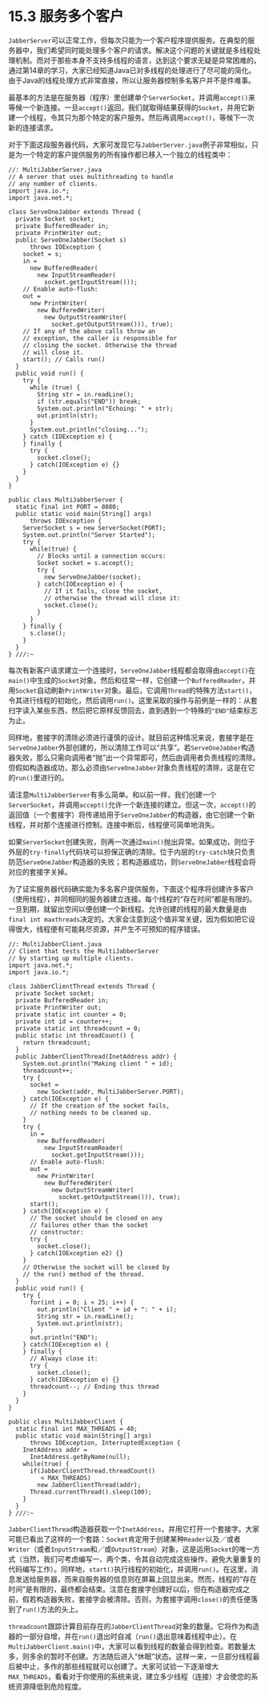 # 15.3 服务多个客户

`JabberServer`可以正常工作，但每次只能为一个客户程序提供服务。在典型的服务器中，我们希望同时能处理多个客户的请求。解决这个问题的关键就是多线程处理机制。而对于那些本身不支持多线程的语言，达到这个要求无疑是异常困难的。通过第14章的学习，大家已经知道Java已对多线程的处理进行了尽可能的简化。由于Java的线程处理方式非常直接，所以让服务器控制多名客户并不是件难事。

最基本的方法是在服务器（程序）里创建单个`ServerSocket`，并调用`accept()`来等候一个新连接。一旦`accept()`返回，我们就取得结果获得的`Socket`，并用它新建一个线程，令其只为那个特定的客户服务。然后再调用`accept()`，等候下一次新的连接请求。

对于下面这段服务器代码，大家可发现它与`JabberServer.java`例子非常相似，只是为一个特定的客户提供服务的所有操作都已移入一个独立的线程类中：

```text
//: MultiJabberServer.java
// A server that uses multithreading to handle
// any number of clients.
import java.io.*;
import java.net.*;

class ServeOneJabber extends Thread {
  private Socket socket;
  private BufferedReader in;
  private PrintWriter out;
  public ServeOneJabber(Socket s)
      throws IOException {
    socket = s;
    in =
      new BufferedReader(
        new InputStreamReader(
          socket.getInputStream()));
    // Enable auto-flush:
    out =
      new PrintWriter(
        new BufferedWriter(
          new OutputStreamWriter(
            socket.getOutputStream())), true);
    // If any of the above calls throw an
    // exception, the caller is responsible for
    // closing the socket. Otherwise the thread
    // will close it.
    start(); // Calls run()
  }
  public void run() {
    try {
      while (true) {  
        String str = in.readLine();
        if (str.equals("END")) break;
        System.out.println("Echoing: " + str);
        out.println(str);
      }
      System.out.println("closing...");
    } catch (IOException e) {
    } finally {
      try {
        socket.close();
      } catch(IOException e) {}
    }
  }
}

public class MultiJabberServer {  
  static final int PORT = 8080;
  public static void main(String[] args)
      throws IOException {
    ServerSocket s = new ServerSocket(PORT);
    System.out.println("Server Started");
    try {
      while(true) {
        // Blocks until a connection occurs:
        Socket socket = s.accept();
        try {
          new ServeOneJabber(socket);
        } catch(IOException e) {
          // If it fails, close the socket,
          // otherwise the thread will close it:
          socket.close();
        }
      }
    } finally {
      s.close();
    }
  }
} ///:~
```

每次有新客户请求建立一个连接时，`ServeOneJabber`线程都会取得由`accept()`在`main()`中生成的`Socket`对象。然后和往常一样，它创建一个`BufferedReader`，并用`Socket`自动刷新`PrintWriter`对象。最后，它调用`Thread`的特殊方法`start()`，令其进行线程的初始化，然后调用`run()`。这里采取的操作与前例是一样的：从套扫字读入某些东西，然后把它原样反馈回去，直到遇到一个特殊的`"END"`结束标志为止。

同样地，套接字的清除必须进行谨慎的设计。就目前这种情况来说，套接字是在`ServeOneJabber`外部创建的，所以清除工作可以“共享”。若`ServeOneJabber`构造器失败，那么只需向调用者“抛”出一个异常即可，然后由调用者负责线程的清除。但假如构造器成功，那么必须由`ServeOneJabber`对象负责线程的清除，这是在它的`run()`里进行的。

请注意`MultiJabberServer`有多么简单。和以前一样，我们创建一个`ServerSocket`，并调用`accept()`允许一个新连接的建立。但这一次，`accept()`的返回值（一个套接字）将传递给用于`ServeOneJabber`的构造器，由它创建一个新线程，并对那个连接进行控制。连接中断后，线程便可简单地消失。

如果`ServerSocket`创建失败，则再一次通过`main()`抛出异常。如果成功，则位于外层的`try-finally`代码块可以担保正确的清除。位于内层的`try-catch`块只负责防范`ServeOneJabber`构造器的失败；若构造器成功，则`ServeOneJabber`线程会将对应的套接字关掉。

为了证实服务器代码确实能为多名客户提供服务，下面这个程序将创建许多客户（使用线程），并同相同的服务器建立连接。每个线程的“存在时间”都是有限的。一旦到期，就留出空间以便创建一个新线程。允许创建的线程的最大数量是由`final int maxthreads`决定的。大家会注意到这个值非常关键，因为假如把它设得很大，线程便有可能耗尽资源，并产生不可预知的程序错误。

```text
//: MultiJabberClient.java
// Client that tests the MultiJabberServer
// by starting up multiple clients.
import java.net.*;
import java.io.*;

class JabberClientThread extends Thread {
  private Socket socket;
  private BufferedReader in;
  private PrintWriter out;
  private static int counter = 0;
  private int id = counter++;
  private static int threadcount = 0;
  public static int threadCount() {
    return threadcount;
  }
  public JabberClientThread(InetAddress addr) {
    System.out.println("Making client " + id);
    threadcount++;
    try {
      socket =
        new Socket(addr, MultiJabberServer.PORT);
    } catch(IOException e) {
      // If the creation of the socket fails,
      // nothing needs to be cleaned up.
    }
    try {    
      in =
        new BufferedReader(
          new InputStreamReader(
            socket.getInputStream()));
      // Enable auto-flush:
      out =
        new PrintWriter(
          new BufferedWriter(
            new OutputStreamWriter(
              socket.getOutputStream())), true);
      start();
    } catch(IOException e) {
      // The socket should be closed on any
      // failures other than the socket
      // constructor:
      try {
        socket.close();
      } catch(IOException e2) {}
    }
    // Otherwise the socket will be closed by
    // the run() method of the thread.
  }
  public void run() {
    try {
      for(int i = 0; i < 25; i++) {
        out.println("Client " + id + ": " + i);
        String str = in.readLine();
        System.out.println(str);
      }
      out.println("END");
    } catch(IOException e) {
    } finally {
      // Always close it:
      try {
        socket.close();
      } catch(IOException e) {}
      threadcount--; // Ending this thread
    }
  }
}

public class MultiJabberClient {
  static final int MAX_THREADS = 40;
  public static void main(String[] args)
      throws IOException, InterruptedException {
    InetAddress addr =
      InetAddress.getByName(null);
    while(true) {
      if(JabberClientThread.threadCount()
         < MAX_THREADS)
        new JabberClientThread(addr);
      Thread.currentThread().sleep(100);
    }
  }
} ///:~
```

`JabberClientThread`构造器获取一个`InetAddress`，并用它打开一个套接字。大家可能已看出了这样的一个套路：`Socket`肯定用于创建某种`Reader`以及／或者`Writer`（或者`InputStream`和／或`OutputStream`）对象，这是运用`Socket`的唯一方式（当然，我们可考虑编写一、两个类，令其自动完成这些操作，避免大量重复的代码编写工作）。同样地，`start()`执行线程的初始化，并调用`run()`。在这里，消息发送给服务器，而来自服务器的信息则在屏幕上回显出来。然而，线程的“存在时间”是有限的，最终都会结束。注意在套接字创建好以后，但在构造器完成之前，假若构造器失败，套接字会被清除。否则，为套接字调用`close()`的责任便落到了`run()`方法的头上。

`threadcount`跟踪计算目前存在的`JabberClientThread`对象的数量。它将作为构造器的一部分自增，并在`run()`退出时自减（`run()`退出意味着线程中止）。在`MultiJabberClient.main()`中，大家可以看到线程的数量会得到检查。若数量太多，则多余的暂时不创建。方法随后进入“休眠”状态。这样一来，一旦部分线程最后被中止，多作的那些线程就可以创建了。大家可试验一下逐渐增大`MAX_THREADS`，看看对于你使用的系统来说，建立多少线程（连接）才会使您的系统资源降低到危险程度。

